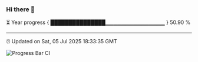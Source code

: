 ### Hi there 👋

⏳ Year progress { ███████████████▁▁▁▁▁▁▁▁▁▁▁▁▁▁▁ } 50.90 %

---

⏰ Updated on Sat, 05 Jul 2025 18:33:35 GMT

![Progress Bar CI](https://github.com/DhruviPatel157/GitHub-Actions-Demo/workflows/Progress%20Bar%20CI/badge.svg)
